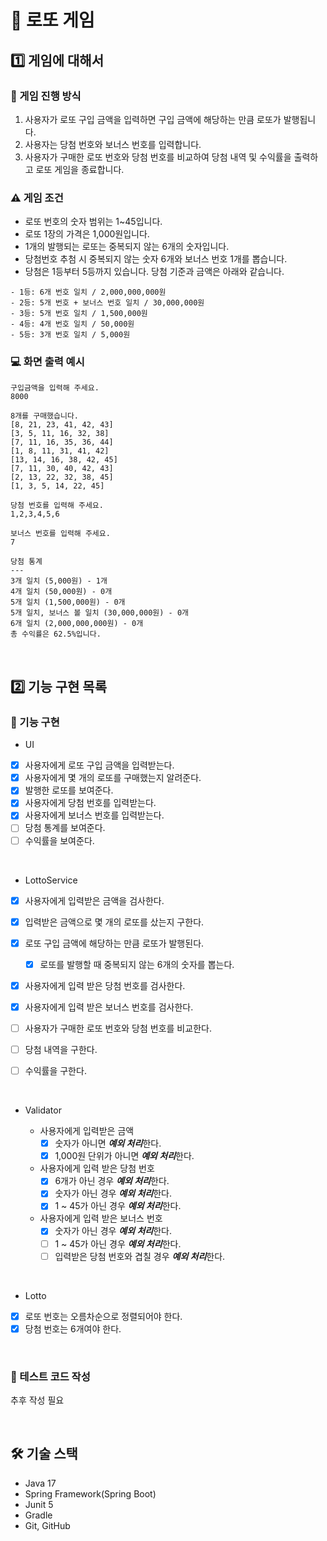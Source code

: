 # 🎰 로또 게임

## 1️⃣ 게임에 대해서

### 🚩 게임 진행 방식

1. 사용자가 로또 구입 금액을 입력하면 구입 금액에 해당하는 만큼 로또가 발행됩니다.
2. 사용자는 당첨 번호와 보너스 번호를 입력합니다.
3. 사용자가 구매한 로또 번호와 당첨 번호를 비교하여 당첨 내역 및 수익률을 출력하고 로또 게임을 종료합니다.

### ⚠ 게임 조건

* 로또 번호의 숫자 범위는 1~45입니다.
* 로또 1장의 가격은 1,000원입니다.
* 1개의 발행되는 로또는 중복되지 않는 6개의 숫자입니다.
* 당첨번호 추첨 시 중복되지 않는 숫자 6개와 보너스 번호 1개를 뽑습니다.
* 당첨은 1등부터 5등까지 있습니다. 당첨 기준과 금액은 아래와 같습니다.

```text
- 1등: 6개 번호 일치 / 2,000,000,000원
- 2등: 5개 번호 + 보너스 번호 일치 / 30,000,000원
- 3등: 5개 번호 일치 / 1,500,000원
- 4등: 4개 번호 일치 / 50,000원
- 5등: 3개 번호 일치 / 5,000원
```

### 💻 화면 출력 예시

```text
구입금액을 입력해 주세요.
8000

8개를 구매했습니다.
[8, 21, 23, 41, 42, 43] 
[3, 5, 11, 16, 32, 38] 
[7, 11, 16, 35, 36, 44] 
[1, 8, 11, 31, 41, 42] 
[13, 14, 16, 38, 42, 45] 
[7, 11, 30, 40, 42, 43] 
[2, 13, 22, 32, 38, 45] 
[1, 3, 5, 14, 22, 45]

당첨 번호를 입력해 주세요.
1,2,3,4,5,6

보너스 번호를 입력해 주세요.
7

당첨 통계
---
3개 일치 (5,000원) - 1개
4개 일치 (50,000원) - 0개
5개 일치 (1,500,000원) - 0개
5개 일치, 보너스 볼 일치 (30,000,000원) - 0개
6개 일치 (2,000,000,000원) - 0개
총 수익률은 62.5%입니다.
```

<br>

## 2️⃣ 기능 구현 목록

### 📜 기능 구현

* UI

- [x] 사용자에게 로또 구입 금액을 입력받는다.
- [x] 사용자에게 몇 개의 로또를 구매했는지 알려준다.
- [x] 발행한 로또를 보여준다.
- [x] 사용자에게 당첨 번호를 입력받는다.
- [x] 사용자에게 보너스 번호를 입력받는다.
- [ ] 당첨 통계를 보여준다.
- [ ] 수익률을 보여준다.

<br>

* LottoService

- [x] 사용자에게 입력받은 금액을 검사한다.
- [x] 입력받은 금액으로 몇 개의 로또를 샀는지 구한다.
- [x] 로또 구입 금액에 해당하는 만큼 로또가 발행된다.
  - [x] 로또를 발행할 때 중복되지 않는 6개의 숫자를 뽑는다.
- [x] 사용자에게 입력 받은 당첨 번호를 검사한다.
- [x] 사용자에게 입력 받은 보너스 번호를 검사한다.
- [ ] 사용자가 구매한 로또 번호와 당첨 번호를 비교한다.
- [ ] 당첨 내역을 구한다.
- [ ] 수익률을 구한다.

  <br>

* Validator

  * 사용자에게 입력받은 금액
    - [x] 숫자가 아니면 ***예외 처리***한다.
    - [x] 1,000원 단위가 아니면 ***예외 처리***한다.
  * 사용자에게 입력 받은 당첨 번호
    - [x] 6개가 아닌 경우 ***예외 처리***한다.
    - [X] 숫자가 아닌 경우 ***예외 처리***한다.
    - [X] 1 ~ 45가 아닌 경우 ***예외 처리***한다.
  * 사용자에게 입력 받은 보너스 번호
    - [x] 숫자가 아닌 경우 ***예외 처리***한다.
    - [ ] 1 ~ 45가 아닌 경우 ***예외 처리***한다.
    - [ ] 입력받은 당첨 번호와 겹칠 경우 ***예외 처리***한다.

<br>

* Lotto

- [x] 로또 번호는 오름차순으로 정렬되어야 한다.
- [x] 당첨 번호는 6개여야 한다.

<br>

### 💯 테스트 코드 작성

추후 작성 필요

<br>

## 🛠 기술 스택

* Java 17
* Spring Framework(Spring Boot)
* Junit 5
* Gradle
* Git, GitHub
